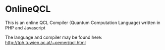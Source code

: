 # OnlineQCL
This is an online QCL Compiler (Quantum Computation Language) written in PHP and Javascript

The language and compiler may be found here: http://tph.tuwien.ac.at/~oemer/qcl.html
